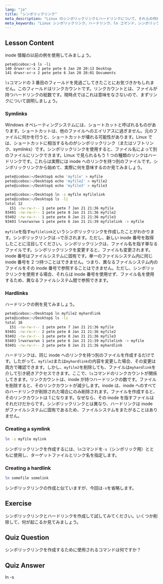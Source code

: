 ```yaml
---
lang: "ja"
title: "シンボリックリンク"
meta_description: "Linux のシンボリックリンクとハードリンクについて、それらの作成方法と管理方法を含めて学びます。初心者向けのこのガイドで、それらの違いと使用例を理解しましょう。"
meta_keywords: "Linux シンボリックリンク，ハードリンク，ln コマンド，シンボリックリンク，Linux ファイルシステム，Linux チュートリアル，初心者向け Linux"
---
```


## Lesson Content

inode 情報の以前の例を使用してみましょう。

```plaintext
pete@icebox:~$ ls -li
140 drwxr-xr-x 2 pete pete 6 Jan 20 20:13 Desktop
141 drwxr-xr-x 2 pete pete 6 Jan 20 20:01 Documents
```

`ls`コマンドの 3 番目のフィールドを見過ごしてきたことにお気づきかもしれません。このフィールドはリンクカウントです。リンクカウントとは、ファイルが持つハードリンクの総数です。現時点ではこれは意味をなさないので、まずリンクについて説明しましょう。

### Symlinks

Windows オペレーティングシステムには、ショートカットと呼ばれるものがあります。ショートカットは、他のファイルへのエイリアスに過ぎません。元のファイルに何かを行うと、ショートカットが壊れる可能性があります。Linux では、ショートカットに相当するものがシンボリックリンク（またはソフトリンク、symlinks）です。シンボリックリンクを使用すると、ファイル名によって別のファイルにリンクできます。Linux で見られるもう 1 つの種類のリンクはハードリンクです。これらは実際には inode へのリンクを持つ別のファイルです。シンボリックリンクから始めて、実際に何を意味するのか見てみましょう。

```bash
pete@icebox:~/Desktop$ echo 'myfile' > myfile
pete@icebox:~/Desktop$ echo 'myfile2' > myfile2
pete@icebox:~/Desktop$ echo 'myfile3' > myfile3

pete@icebox:~/Desktop$ ln -s myfile myfilelink
pete@icebox:~/Desktop$ ls -li
total 12
  151 -rw-rw-r-- 1 pete pete 7 Jan 21 21:36 myfile
93401 -rw-rw-r-- 1 pete pete 8 Jan 21 21:36 myfile2
93402 -rw-rw-r-- 1 pete pete 8 Jan 21 21:36 myfile3
93403 lrwxrwxrwx 1 pete pete 6 Jan 21 21:39 myfilelink -> myfile
```

`myfile`を指す`myfilelink`というシンボリックリンクを作成したことがわかります。シンボリックリンクは`->`で示されます。ただし、新しい inode 番号を取得したことに注目してください。シンボリックリンクは、ファイル名を指す単なるファイルです。シンボリックリンクを変更すると、ファイルも変更されます。inode 番号はファイルシステムに固有です。単一のファイルシステム内に同じ inode 番号を 2 つ持つことはできません。つまり、異なるファイルシステム内のファイルをその inode 番号で参照することはできません。ただし、シンボリックリンクを使用する場合、それらは inode 番号を使用せず、ファイル名を使用するため、異なるファイルシステム間で参照できます。

### Hardlinks

ハードリンクの例を見てみましょう。

```bash
pete@icebox:~/Desktop$ ln myfile2 myhardlink
pete@icebox:~/Desktop$ ls -li
total 16
  151 -rw-rw-r-- 1 pete pete 7 Jan 21 21:36 myfile
93401 -rw-rw-r-- 2 pete pete 8 Jan 21 21:36 myfile2
93402 -rw-rw-r-- 1 pete pete 8 Jan 21 21:36 myfile3
93403 lrwxrwxrwx 1 pete pete 6 Jan 21 21:39 myfilelink -> myfile
93401 -rw-rw-r-- 2 pete pete 8 Jan 21 21:36 myhardlink
```

ハードリンクは、同じ inode へのリンクを持つ別のファイルを作成するだけです。したがって、`myfile2`または`myhardlink`の内容を変更した場合、その変更は両方で確認できます。しかし、`myfile2`を削除しても、ファイルは`myhardlink`を介して引き続きアクセスできます。ここで、`ls`コマンドのリンクカウントが関係してきます。リンクカウントは、inode が持つハードリンクの数です。ファイルを削除すると、そのリンクカウントが減少します。inode は、inode へのすべてのハードリンクが削除された場合にのみ削除されます。ファイルを作成すると、そのリンクカウントは 1 になります。なぜなら、その inode を指すファイルはそれだけだからです。シンボリックリンクとは異なり、ハードリンクは inode がファイルシステムに固有であるため、ファイルシステムをまたがることはありません。

### Creating a symlink

```bash
ln -s myfile mylink
```

シンボリックリンクを作成するには、`ln`コマンドを`-s`（シンボリック用）とともに使用し、ターゲットファイルとリンク名を指定します。

### Creating a hardlink

```bash
ln somefile somelink
```

シンボリックリンクの作成と似ていますが、今回は`-s`を省略します。

## Exercise

シンボリックリンクとハードリンクを作成して試してみてください。いくつか削除して、何が起こるか見てみましょう。

## Quiz Question

シンボリックリンクを作成するために使用されるコマンドは何ですか？

## Quiz Answer

ln -s
